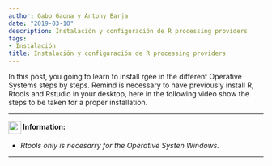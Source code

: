 ```yaml
---
author: Gabo Gaona y Antony Barja
date: "2019-03-10"
description: Instalación y configuración de R processing providers
tags:
- Instalación
title: Instalación y configuración de R processing providers 
---
```


In this post, you going to learn to install rgee in the different Operative Systems steps by steps. Remind is necessary to have previously install R, Rtools and Rstudio in your desktop, here in the following video show the steps to be taken for a proper installation. 

---
<img src="https://user-images.githubusercontent.com/23284899/151858857-e98d6216-73be-4ffd-a95e-0b93fedbc0df.png" width="25px" align="center"><b> Information:</b>
- *Rtools only is necesarry for the Operative Systen Windows.*
---
